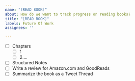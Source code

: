 ```yaml
---
name: "[READ BOOK]"
about: How do we want to track progress on reading books?
title: "[READ BOOK]"
labels: Future Of Work
assignees: ''

---
```


- [ ] Chapters
    - [ ] 1
    - [ ] 2....
- [ ] Structured Notes
- [ ] Write a review for Amazon.com and GoodReads
- [ ] Summarize the book as a Tweet Thread
